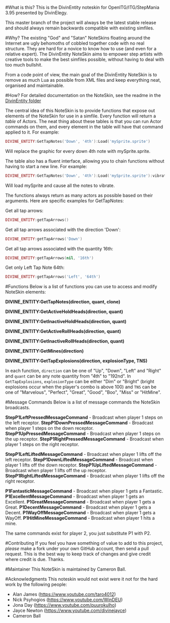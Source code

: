 #What is this?
This is the DivinEntity noteskin for OpenITG/ITG/StepMania 3.95 presented by DivinElegy.

This master branch of the project will always be the latest stable release and should always remain backwards compatible with existing simfiles.

#Why?
The existing "God" and "Satan" NoteSkins floating around the Internet are ugly behomoths of cobbled together code with no real structure. They are hard for a novice to know how to use (and even for a relative expert). The DivinEntity NoteSkin aims to empower step artists with creative tools to make the best simfiles possible, without having to deal with too much bullshit.

From a code point of view, the main goal of the DivinEntity NoteSkin is to remove as much Lua as possible from XML files and keep everything neat, organised and maintainable.

#How?
For detailed documentation on the NoteSkin, see the readme in the [DivinEntity folder](https://github.com/DivinElegy/DivinEntity-Noteskin/tree/master/NoteSkins/dance/DivinEntity)

The central idea of this NoteSkin is to provide functions that expose out elements of the NoteSkin for use in a simfile. Every function will return a _table_ of Actors. The neat thing about these tables is that you can run Actor commands on them, and every element in the table will have that command applied to it. For example:

```Lua
DIVINE_ENTITY:GetTapNotes('Down', '4th'):Load('mySprite.sprite')
```

Will replace the graphic for every down 4th note with mySprite.sprite.

The table also has a fluent interface, allowing you to chain functions without having to start a new line. For example:

```Lua
DIVINE_ENTITY:GetTapNotes('Down', '4th'):Load('mySprite.sprite'):vibrate()
```

Will load mySprite and cause all the notes to vibrate.

The functions always return as many actors as possible based on their arguments. Here are specific examples for GetTapNotes:

Get all tap arrows:

```Lua
DIVINE_ENTITY:getTapArrows()
```

Get all tap arrows associated with the direction 'Down':

```Lua
DIVINE_ENTITY:getTapArrows('Down')
```

Get all tap arrows associated with the quantity 16th:

```Lua
DIVINE_ENTITY:getTapArrows(nil, '16th')
```

Get only Left Tap Note 64th:

```Lua
DIVINE_ENTITY:getTapArrows('Left', '64th')
```

#Functions
Below is a list of functions you can use to access and modify NoteSkin elements:

**DIVINE_ENTITY:GetTapNotes(direction, quant, clone)**
    
**DIVINE_ENTITY:GetActiveHoldHeads(direction, quant)**
    
**DIVINE_ENTITY:GetInactiveHoldHeads(direction, quant)**

**DIVINE_ENTITY:GetActiveRollHeads(direction, quant)**
    
**DIVINE_ENTITY:GetInactiveRollHeads(direction, quant)**

**DIVINE_ENTITY:GetMines(direction)**
    
**DIVINE_ENTITY:GetTapExplosions(direction, explosionType, TNS)**

In each function, ```direction``` can be one of "Up", "Down", "Left" and "Right" and ```quant``` can be any note quantity from "4th" to "192nd". In ```GetTapExplosions```, ```explosionType``` can be either "Dim" or "Bright" (bright explosions occur when the player's combo is above 100) and ```TNS``` can be one of "Marvelous", "Perfect", "Great", "Good", "Boo", "Miss" or "HitMine".

#Message Commands
Below is a list of message commands the NoteSkin broadcasts.

**StepP1LeftPressedMessageCommand** - Broadcast when player 1 steps on the left receptor.
**StepP1DownPressedMessageCommand** - Broadcast when player 1 steps on the down receptor.
**StepP1UpPressedMessageCommand** - Broadcast when player 1 steps on the up receptor.
**StepP1RightPressedMessageCommand** - Broadcast when player 1 steps on the right receptor.

**StepP1LeftLiftedMessageCommand** - Broadcast when player 1 lifts off the left receptor.
**StepP1DownLiftedMessageCommand** - Broadcast when player 1 lifts off the down receptor.
**StepP1UpLiftedMessageCommand** - Broadcast when player 1 lifts off the up receptor.
**StepP1RightLiftedMessageCommand** - Broadcast when player 1 lifts off the right receptor.

**P1FantasticMessageCommand** - Broadcast when player 1 gets a Fantastic.
**P1ExcellentMessageCommand** - Broadcast when player 1 gets an Excellent.
**P1GreatMessageCommand** - Broadcast when player 1 gets a Great.
**P1DecentMessageCommand** - Broadcast when player 1 gets a Decent.
**P1WayOffMessageCommand** - Broadcast when player 1 gets a WayOff.
**P1HitMineMessageCommand** - Broadcast when player 1 hits a mine.

The same commands exist for player 2, you just substitute P1 with P2.

#Contributing
If you feel you have something of value to add to this project, _please_ make a fork under your own GitHub account, then send a pull request. This is the best way to keep track of changes and give credit where credit is due. Thanks.

#Maintainer
This NoteSkin is maintained by Cameron Ball.

#Acknowledgments
This noteskin would not exist were it not for the hard work by the following people:

- Alan James (https://www.youtube.com/taro4012)
- Nick Psyhogios (https://www.youtube.com/WinDEU)
- Jona Day (https://www.youtube.com/puurokulho)
- Jayce Newton (https://www.youtube.com/divinejayce)
- Cameron Ball
